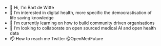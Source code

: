 - 👋 Hi, I’m Bart de Witte
- 👀 I’m interested in digital health, more specific the democrastisation of life saving knowledge
- 🌱 I’m currently learning on how to build community driven organisations
- 💞️ I’m looking to collaborate on open sourced medical AI and open health data
- 📫 How to reach me Twitter @OpenMedFuture

<!---
swisshealth20/swisshealth20 is a ✨ special ✨ repository because its `README.md` (this file) appears on your GitHub profile.
You can click the Preview link to take a look at your changes.
--->
